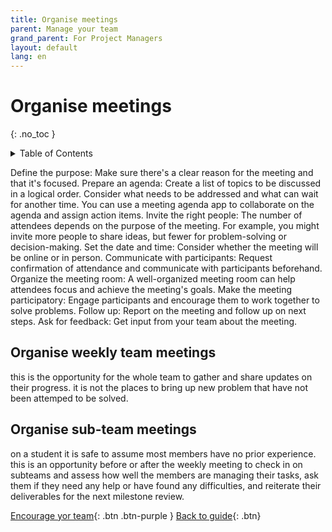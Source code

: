 ```yaml
---
title: Organise meetings
parent: Manage your team
grand_parent: For Project Managers
layout: default
lang: en
---
```


# Organise meetings
{: .no_toc }

<details markdown="block">
<summary>Table of Contents</summary>

- Table of Contents
{:toc}

</details>

Define the purpose: Make sure there's a clear reason for the meeting and that it's focused. 
Prepare an agenda: Create a list of topics to be discussed in a logical order. Consider what needs to be addressed and what can wait for another time. You can use a meeting agenda app to collaborate on the agenda and assign action items. 
Invite the right people: The number of attendees depends on the purpose of the meeting. For example, you might invite more people to share ideas, but fewer for problem-solving or decision-making. 
Set the date and time: Consider whether the meeting will be online or in person. 
Communicate with participants: Request confirmation of attendance and communicate with participants beforehand. 
Organize the meeting room: A well-organized meeting room can help attendees focus and achieve the meeting's goals. 
Make the meeting participatory: Engage participants and encourage them to work together to solve problems. 
Follow up: Report on the meeting and follow up on next steps. 
Ask for feedback: Get input from your team about the meeting.

## Organise weekly team meetings
this is the opportunity for the whole team to gather and share updates on their progress. it is not the places to bring up new problem that have not been attemped to be solved.

## Organise sub-team meetings
on a student it is safe to assume most members have no prior experience. this is an opportunity before or after the weekly meeting to check in on subteams and assess how well the members are managing their tasks, ask them if they need any help or have found any difficulties, and reiterate their deliverables for the next milestone review.


[Encourage yor team]({{site.url}}/project-managers/pm-encourage-team/){: .btn .btn-purple }
[Back to guide]({{site.url}}//pm/guide#how-to){: .btn}